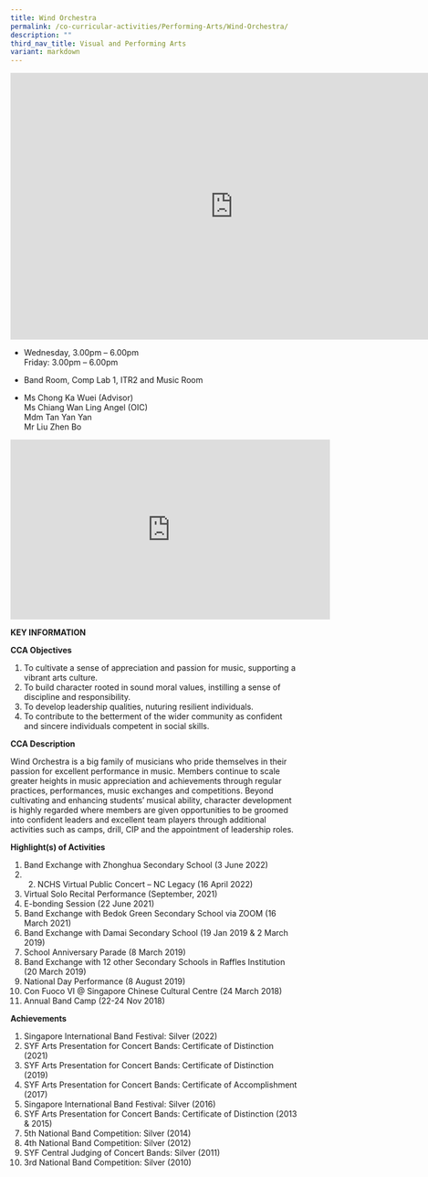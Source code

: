 ```yaml
---
title: Wind Orchestra
permalink: /co-curricular-activities/Performing-Arts/Wind-Orchestra/
description: ""
third_nav_title: Visual and Performing Arts
variant: markdown
---
```

<iframe allowfullscreen="true" height="467" width="780" frameborder="0" src="https://docs.google.com/presentation/d/e/2PACX-1vSvFgN5wQvs-xzp_LZ38u6ydwlc649wn82WsjIJV1_weFyR6_T5X2zN40HhnMhukeXxLOZs1AK9pcol/embed?start=true&amp;loop=true&amp;delayms=5000"></iframe>

*  Wednesday, 3.00pm – 6.00pm<br>
    Friday: 3.00pm – 6.00pm

*   Band Room, Comp Lab 1, ITR2 and Music Room

*   Ms Chong Ka Wuei (Advisor) <br> 
    Ms Chiang Wan Ling Angel (OIC)<br>
		Mdm Tan Yan Yan <br>
		Mr Liu Zhen Bo
		
<iframe width="560" height="315" src="https://www.youtube.com/embed/7Koyz3pE7G0" title="YouTube video player" frameborder="0" allow="accelerometer; autoplay; clipboard-write; encrypted-media; gyroscope; picture-in-picture" allowfullscreen=""></iframe>

**KEY INFORMATION**

**CCA Objectives**

1.  To cultivate a sense of appreciation and passion for music, supporting a vibrant arts culture.
2.  To build character rooted in sound moral values, instilling a sense of discipline and responsibility.
3.  To develop leadership qualities, nuturing resilient individuals.
4.  To contribute to the betterment of the wider community as confident and sincere individuals competent in social skills.

**CCA Description**

Wind Orchestra is a big family of musicians who pride themselves in their passion for excellent performance in music. Members continue to scale greater heights in music appreciation and achievements through regular practices, performances, music exchanges and competitions. Beyond cultivating and enhancing students’ musical ability, character development is highly regarded where members are given opportunities to be groomed into confident leaders and excellent team players through additional activities such as camps, drill, CIP and the appointment of leadership roles.

**Highlight(s) of Activities**

1.  Band Exchange with Zhonghua Secondary School (3 June 2022)<br>
2.  2.  NCHS Virtual Public Concert – NC Legacy (16 April 2022)<br>    
3.  Virtual Solo Recital Performance (September, 2021)&nbsp;<br> 
4.  E-bonding Session (22 June 2021)<br>  
5.  Band Exchange with Bedok Green Secondary School via ZOOM (16 March 2021)<br>  
6.  Band Exchange with Damai Secondary School (19 Jan 2019 &amp; 2 March 2019)<br>  
7.  School Anniversary Parade (8 March 2019)<br>
8.  Band Exchange with 12 other Secondary Schools in Raffles Institution (20 March 2019)<br>
9.  National Day Performance (8 August 2019)<br>
10.  Con Fuoco VI @ Singapore Chinese Cultural Centre (24 March 2018)&nbsp;<br>
11.  Annual Band Camp (22-24 Nov 2018)
    
**Achievements**

1.  Singapore International Band Festival: Silver (2022)<br>
2.  SYF Arts Presentation for Concert Bands: Certificate of Distinction (2021)<br>
3.  SYF Arts Presentation for Concert Bands: Certificate of Distinction (2019)<br>
4.  SYF Arts Presentation for Concert Bands: Certificate of Accomplishment (2017)<br>
5.  Singapore International Band Festival: Silver (2016)<br>
6.  SYF Arts Presentation for Concert Bands: Certificate of Distinction (2013 &amp; 2015)<br>
7.  5th National Band Competition: Silver (2014)<br>
8.  4th National Band Competition: Silver (2012)<br> 
9.  SYF Central Judging of Concert Bands: Silver (2011)<br>
10.  3rd National Band Competition: Silver (2010)